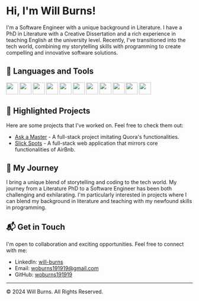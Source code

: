 # Hi, I'm Will Burns!

I'm a Software Engineer with a unique background in Literature. I have a PhD in Literature with a Creative Dissertation and a rich experience in teaching English at the university level. Recently, I've transitioned into the tech world, combining my storytelling skills with programming to create compelling and innovative software solutions.

## 🚀 Languages and Tools

<img src="https://cdn.jsdelivr.net/gh/devicons/devicon/icons/javascript/javascript-original.svg" height=32 width=32/>
<img src="https://cdn.jsdelivr.net/gh/devicons/devicon/icons/react/react-original.svg" height=32 width=32/>
<img src="https://cdn.jsdelivr.net/gh/devicons/devicon/icons/python/python-original.svg" height=32 width=32/>
<img src="https://cdn.jsdelivr.net/gh/devicons/devicon/icons/redux/redux-original.svg" height=32 width=32/>
<img src="https://cdn.jsdelivr.net/gh/devicons/devicon/icons/sqlalchemy/sqlalchemy-original.svg" height=32 width=32/>
<img src="https://cdn.jsdelivr.net/gh/devicons/devicon/icons/sequelize/sequelize-original-wordmark.svg" height=32 width=32/>
<img src="https://cdn.jsdelivr.net/gh/devicons/devicon/icons/express/express-original-wordmark.svg" height=32 width=32/>
<img src="https://cdn.jsdelivr.net/gh/devicons/devicon/icons/git/git-original-wordmark.svg" height=32 width=32/>
<img src="https://cdn.jsdelivr.net/gh/devicons/devicon/icons/github/github-original-wordmark.svg" height=32 width=32/>
<img src="https://cdn.jsdelivr.net/gh/devicons/devicon/icons/postgresql/postgresql-original-wordmark.svg" height=32 width=32/>
<img src="https://cdn.jsdelivr.net/gh/devicons/devicon/icons/docker/docker-original-wordmark.svg" height=32 width=32/>
          
          





## 📌 Highlighted Projects
Here are some projects that I've worked on. Feel free to check them out:

- [Ask a Master](https://ask-a-master.onrender.com/login) - A full-stack project imitating Quora's functionalities. 
- [Slick Spots](https://slick-spots.onrender.com) - A full-stack web application that mirrors core functionalities of AirBnb.

## 📖 My Journey
I bring a unique blend of storytelling and coding to the tech world. My journey from a Literature PhD to a Software Engineer has been both challenging and exhilarating. I'm particularly interested in projects where I can blend my background in literature and teaching with my newfound skills in programming.

## 📬 Get in Touch
I'm open to collaboration and exciting opportunities. Feel free to connect with me:

- LinkedIn: [will-burns](https://www.linkedin.com/in/will-burns-905a222a5/)
- Email: [woburns191919@gmail.com](mailto:woburns191919@gmail.com)
- GitHub: [woburns191919](https://github.com/woburns191919)

---

© 2024 Will Burns. All Rights Reserved.

